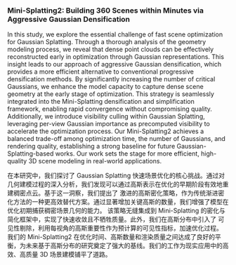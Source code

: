 ### Mini-Splatting2: Building 360 Scenes within Minutes via Aggressive Gaussian Densification

In this study, we explore the essential challenge of fast scene optimization for Gaussian Splatting. Through a thorough analysis of the geometry modeling process, we reveal that dense point clouds can be effectively reconstructed early in optimization through Gaussian representations. This insight leads to our approach of aggressive Gaussian densification, which provides a more efficient alternative to conventional progressive densification methods. By significantly increasing the number of critical Gaussians, we enhance the model capacity to capture dense scene geometry at the early stage of optimization. This strategy is seamlessly integrated into the Mini-Splatting densification and simplification framework, enabling rapid convergence without compromising quality. Additionally, we introduce visibility culling within Gaussian Splatting, leveraging per-view Gaussian importance as precomputed visibility to accelerate the optimization process. Our Mini-Splatting2 achieves a balanced trade-off among optimization time, the number of Gaussians, and rendering quality, establishing a strong baseline for future Gaussian-Splatting-based works. Our work sets the stage for more efficient, high-quality 3D scene modeling in real-world applications.

在本研究中，我们探讨了 Gaussian Splatting 快速场景优化的核心挑战。通过对几何建模过程的深入分析，我们发现可以通过高斯表示在优化的早期阶段有效地重建稠密点云。基于这一洞察，我们提出了 激进的高斯密化策略，作为传统渐进密化方法的一种更高效替代方案。通过显著增加关键高斯的数量，我们增强了模型在优化初期捕获稠密场景几何的能力。
该策略无缝集成到 Mini-Splatting 的密化与简化框架中，实现了快速收敛且不牺牲质量。此外，我们在高斯分布中引入了 可见性剔除，利用每视角的高斯重要性作为预计算的可见性指标，加速优化过程。
我们的 Mini-Splatting2 在优化时间、高斯数量和渲染质量之间达成了良好的平衡，为未来基于高斯分布的研究奠定了强大的基线。我们的工作为现实应用中的高效、高质量 3D 场景建模铺平了道路。
